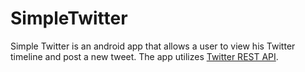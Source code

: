 # SimpleTwitter
Simple Twitter is an android app that allows a user to view his Twitter timeline and post a new tweet. The app utilizes [Twitter REST API](https://dev.twitter.com/rest/public).
